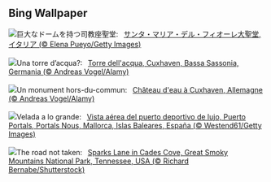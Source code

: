 ## Bing Wallpaper
![](https://www.bing.com/th?id=OHR.FlorenceDuomo_JA-JP1549442901_UHD.jpg&w=1000)巨大なドームを持つ司教座聖堂:&nbsp;&ensp;[サンタ・マリア・デル・フィオーレ大聖堂, イタリア (© Elena Pueyo/Getty Images)](https://www.bing.com/th?id=OHR.FlorenceDuomo_JA-JP1549442901_UHD.jpg)
<br><br/>
![](https://www.bing.com/th?id=OHR.CuxhavenTower_IT-IT3147341965_UHD.jpg&w=1000)Una torre d’acqua?:&nbsp;&ensp;[Torre dell'acqua, Cuxhaven, Bassa Sassonia, Germania (© Andreas Vogel/Alamy)](https://www.bing.com/th?id=OHR.CuxhavenTower_IT-IT3147341965_UHD.jpg)
<br><br/>
![](https://www.bing.com/th?id=OHR.CuxhavenTower_FR-FR4564976759_UHD.jpg&w=1000)Un monument hors-du-commun:&nbsp;&ensp;[Château d'eau à Cuxhaven, Allemagne (© Andreas Vogel/Alamy)](https://www.bing.com/th?id=OHR.CuxhavenTower_FR-FR4564976759_UHD.jpg)
<br><br/>
![](https://www.bing.com/th?id=OHR.SuperyachtCupPalma_ES-ES7519747010_UHD.jpg&w=1000)Velada a lo grande:&nbsp;&ensp;[Vista aérea del puerto deportivo de lujo, Puerto Portals, Portals Nous, Mallorca, Islas Baleares, España (© Westend61/Getty Images)](https://www.bing.com/th?id=OHR.SuperyachtCupPalma_ES-ES7519747010_UHD.jpg)
<br><br/>
![](https://www.bing.com/th?id=OHR.CadesCove_EN-GB3888481980_UHD.jpg&w=1000)The road not taken:&nbsp;&ensp;[Sparks Lane in Cades Cove, Great Smoky Mountains National Park, Tennessee, USA (© Richard Bernabe/Shutterstock)](https://www.bing.com/th?id=OHR.CadesCove_EN-GB3888481980_UHD.jpg)
<br><br/>
